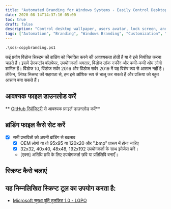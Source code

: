 ```yaml
---
title: "Automated Branding for Windows Systems - Easily Control Desktop, Lock Screen, and More"
date: 2020-08-14T14:37:16-05:00
toc: true
draft: false
description: "Control desktop wallpaper, users avatar, lock screen, and OEM logo with ease on Windows 10 and Server systems using a partially automated script."
tags: ["Automation", "Branding", "Windows Branding", "Customization", "Windows Customization", "Windows 10", "Windows Server 2016", "Windows Server 2019", "Powershell", "Script", "Windows System Branding", "Desktop Wallpaper", "Users Avatar", "Windows Lock Screen", "OEM Logo", "Microsoft Security Compliance Toolkit 1.0", "Organization Branding", "System Customization", "IT Automation", "Security Compliance"]
---
```

```
.\sos-copybranding.ps1
```

  कई प्रयोग विंडोज सिस्टम की ब्रांडिंग को नियंत्रित करने की आवश्यकता होती है या वे इसे नियंत्रित करना चाहते हैं। इसमें डेस्कटॉप वॉलपेपर, उपयोगकर्ता अवतार, विंडोज लॉक स्क्रीन और कभी-कभी ओम लोगो शामिल हैं। विंडोज 10, विंडोज सर्वर 2016 और विंडोज सर्वर 2019 में यह विशेष रूप से आसान नहीं है। लेकिन, लिंक्ड स्क्रिप्ट की सहायता से, हम इसे आंशिक रूप से चालू कर सकते हैं और प्रक्रिया को बहुत आसान बना सकते हैं।  ## आवश्यक फाइल डाउनलोड करें  ** [GitHub रिपॉजिटरी](https://github.com/simeononsecurity/Windows-Branding-Script) से आवश्यक फ़ाइलें डाउनलोड करें**  ## ब्रांडिंग फाइल कैसे सेट करें  - [X] सभी प्रभावितों को अपनी ब्रांडिंग से बदलाव   - [X] OEM लोगो या तो 95x95 या 120x20 और ".bmp" प्रारूप में होना चाहिए   - [X] 32x32, 40x40, 48x48, 192x192 उपयोगकर्ता के साथ इमेजेस करें।   - [एक्स] अतिथि छवि के लिए उपयोगकर्ता छवि या प्रतिलिपि बनाएँ।  ## स्क्रिप्ट कैसे चलाएं  ## यह निम्नलिखित स्क्रिप्ट टूल का उपयोग करता है:  - [Microsoft सुरक्षा पूर्ति टूलकिट 1.0 - LGPO](https://www.microsoft.com/en-us/download/details.aspx?id=55319)